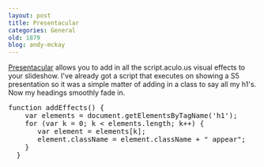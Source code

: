 ```yaml
---
layout: post
title: Presentacular
categories: General
old: 1879
blog: andy-mckay
---
```

<p><a href="http://labs.cavorite.com/presentacular/">Presentacular</a> allows you to add in all the script.aculo.us visual effects to your slideshow. I've already got a script that executes on showing a S5 presentation so it was a simple matter of adding in a class to say all my h1's. Now my headings smoothly fade in.</p>
<pre>function addEffects() {
    var elements = document.getElementsByTagName('h1');   
    for (var k = 0; k < elements.length; k++) {      
       var element = elements[k];      
       element.className = element.className + " appear";
    }
  }</pre>